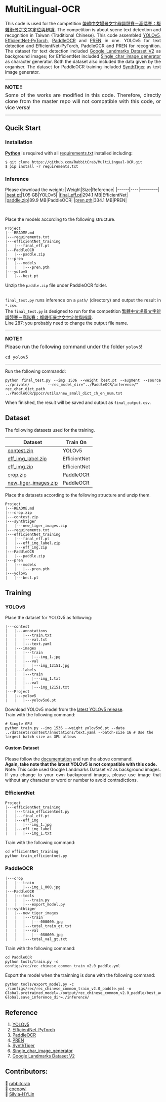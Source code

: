 # MultiLingual-OCR

<div style="text-align: justify">

This code is used for the competition [繁體中文場景文字辨識競賽－高階賽：複雜街景之文字定位與辨識](https://tbrain.trendmicro.com.tw/Competitions/Details/19). The competition is about scene text detection and recognition in Taiwan (Traditional Chinese). This code assembled [YOLOv5](https://github.com/ultralytics/yolov5), [EfficientNet-PyTorch](https://github.com/lukemelas/EfficientNet-PyTorch), [PaddleOCR](https://github.com/PaddlePaddle/PaddleOCR) and [PREN](https://github.com/RuijieJ/pren) in one. YOLOv5 for text detection and EfficientNet-PyTorch, PaddleOCR and PREN for recognition. The dataset for text detection included [Google Landmarks Dataset V2](https://github.com/cvdfoundation/google-landmark) as background images; for EfficientNet included [Single_char_image_generator](https://github.com/rachellin0105/Single_char_image_generator) as character generator. Both the dataset also included the data given by the organiser. The dataset for PaddleOCR training included [SynthTiger](https://github.com/clovaai/synthtiger) as text image generator.

</div>

---
<div style="text-align: justify">
<font size = "3">

<b>NOTE :exclamation:</b> <br>
Some of the works are modified in this code. Therefore, directly clone from the master repo will not compatible with this code, or vice versa!
</font>
</div>

---

## Qucik Start
### Installation
[**Python**](https://www.python.org/) is required with all
[requirements.txt](https://github.com/RabbitCrab/MultiLingual-OCR/main/requirements.txt) installed including:

```
$ git clone https://github.com/RabbitCrab/MultiLingual-OCR.git
$ pip install -r requirements.txt
```

### Inference
Please download the weight: 
|Weight|Size|Reference|
|------|----|---------|
|[best.pt](https://drive.google.com/file/d/1itEkrhMZl-BpsShADcUnfKPo_UjVxvty/view?usp=sharing)|1.05 GB|YOLOv5|
|[final_eff.pt](https://drive.google.com/file/d/1n8zuGWBGNYVW910y-qYr4yEfHjOO7fTN/view?usp=sharing)|294.1 MB|EfficientNet|
|[paddle.zip](https://drive.google.com/file/d/1GQOiu_7izVQ4413uzMHvv5fwT2ja1Ewf/view?usp=sharing)|89.9 MB|PaddleOCR|
|[pren.pth](https://drive.google.com/file/d/1ts2eDD52ZxY930_kCUpToQw0Qsv-OTtn/view?usp=sharing)|334.1 MB|PREN|

<br>

Place the models according to the following structure. <br>

```
Project
|---README.md
|---requirements.txt
|---efficientNet_training
|   |---final_eff.pt
|---PaddleOCR
|   |---paddle.zip
|---pren
|   |---models
|   |   |---pren.pth
|---yolov5
|   |---best.pt
```

Unzip the `paddle.zip` file under PaddleOCR folder. <br>

<div style="text-align: justify">

<br> `final_test.py` runs inference on a `path/` (directory) and output the result in `*.csv`. <br>
The `final_test.py` is designed to run for the competition [繁體中文場景文字辨識競賽－高階賽：複雜街景之文字定位與辨識](https://tbrain.trendmicro.com.tw/Competitions/Details/19). <br>
Line 287: you probably need to change the output file name. <br>

 ---
<div style="text-align: justify">
<font size = "3">

<b>NOTE :exclamation:</b> <br>
Please run the following command under the folder `yolov5`!

```
cd yolov5
```

</font>
</div>

---

Run the following commandd:

 ```
 python final_test.py --img 1536 --weight best.pt --augment --source ../private/ --rec_model_dir="../PaddleOCR/inference/" --rec_char_dict_path ../PaddleOCR/ppocr/utils/new_small_dict_ch_en_num.txt
 ```

</div>

When finished, the result will be saved and output as `final_output.csv`.

## Dataset
The following datasets used for the training. <br>

|Dataset|Train On|
|-------|--------|
|[contest.zip](https://drive.google.com/file/d/1MQHHVAUYT_xAm48B5LMUBP6oZImBi6pJ/view?usp=sharing)|YOLOv5|
|[eff_img_label.zip](https://drive.google.com/file/d/1j1FfRjADFRfsdlqZ5Lz_PJK6daeExpQf/view?usp=sharing)|EfficientNet|
|[eff_img.zip](https://drive.google.com/file/d/17pm5ygJKLXt3jXkSlhvYZbzuCQVdS7T0/view?usp=sharing)|EfficientNet|
|[crop.zip](https://drive.google.com/file/d/1aEteeYScr7zV2UCsOHA9i7-scLOgrv1N/view?usp=sharing)|PaddleOCR|
|[new_tiger_images.zip](https://drive.google.com/file/d/1L9PAxISsTc9AaBRvCiGKOs9ntdT_deJs/view?usp=sharing)|PaddleOCR|

Place the datasets according to the following structure and unzip them. <br>

```
Project
|---README.md
|---crop.zip
|---contest.zip
|---synthtiger
|   |---new_tiger_images.zip
|---requirements.txt
|---efficientNet_training
|   |---final_eff.pt
|   |---eff_img_label.zip
|   |---eff_img.zip
|---PaddleOCR
|   |---paddle.zip
|---pren
|   |---models
|   |   |---pren.pth
|---yolov5
|   |---best.pt
```

## Training
### YOLOv5
Place the dataset for YOLOv5 as following:

```
|---contest
|   |---annotations
|   |   |---train.txt
|   |   |---val.txt
|   |   |---text.yaml
|   |---images
|   |   |---train
|   |   |   |---img_1.jpg
|   |   |---val
|   |   |   |---img_12151.jpg
|   |---labels
|   |   |---train
|   |   |   |---img_1.txt
|   |   |---val
|   |   |   |---img_12151.txt
|---Project
|   |---yolov5
|   |   |---yolov5x6.pt

```
Download YOLOv5 model from the [latest YOLOv5 release](https://github.com/ultralytics/yolov5/releases). <br>
Train with the following command:

```
# Single GPU
python train.py --img 1536 --weight yolov5x6.pt --data ../datasets/contest/annotations/text.yaml --batch-size 16 # Use the largest batch size as GPU allows
```

#### Custom Dataset

<div style="text-align: justify">

Please follow the [documentation](https://github.com/ultralytics/yolov5/wiki/Train-Custom-Data) and run the above command. <br>
**Again, take note that the latest YOLOv5 is not compatible with this code.** <br>
Note: This code used Google Landmarks Dataset v2 as background images. If you change to your own background images, please use image that without any character or word or number to avoid contradictions.

</div>  

### EfficientNet

```
Project
|---efficientNet_training
|   |---train_efficientnet.py
|   |---final_eff.pt
|   |---eff_img
|   |   |---img_1.jpg
|   |---eff_img_label
|   |   |---img_1.txt
```

Train with the following command:

```
cd efficientNet_training
python train_efficientnet.py
```

### PaddleOCR

```
|---crop
|   |---train
|   |   |---img_1_000.jpg
|---PaddleOCR
|   |---tools
|   |   |---train.py
|   |   |---export_model.py
|---synthtiger
|   |---new_tiger_images
|   |   |---train
|   |   |   |---000000.jpg
|   |   |---total_train_gt.txt
|   |   |---val
|   |   |   |---080000.jpg
|   |   |---total_val_gt.txt
```

Train with the following command:

```
cd PaddleOCR
python tools/train.py -c configs/rec/rec_chinese_common_train_v2.0_paddle.yml
```

Export the model when the trainning is done with the following command:

```
python tools/export_model.py -c ./configs/rec/rec_chinese_common_train_v2.0_paddle.yml -o Global.pretrained_model=./output/rec_chinese_common_v2.0_paddle/best_accuracy  Global.save_inference_dir=./inference/
```

## Reference
1. [YOLOv5](https://github.com/ultralytics/yolov5)
2. [EfficientNet-PyTorch](https://github.com/lukemelas/EfficientNet-PyTorch)
3. [PaddleOCR](https://github.com/PaddlePaddle/PaddleOCR)
4. [PREN](https://github.com/RuijieJ/pren)
5. [SynthTiger](https://github.com/clovaai/synthtiger)
6. [Single_char_image_generator](https://github.com/rachellin0105/Single_char_image_generator)
7. [Google Landmarks Dataset V2](https://github.com/cvdfoundation/google-landmark)

## Contributors:
:crab: [rabbitcrab](https://github.com/RabbitCrab) <br>
:lion: [cocoowl](https://github.com/cocoowl) <br>
:apple: [Silvia-HYLin](https://github.com/Silvia-HYLin)
